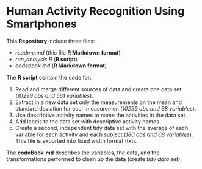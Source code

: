 Human Activity Recognition Using Smartphones
========================================================

This **Repository** include three files:
- _readme.md_ (this file **R Markdown format**)
- _run_analysis.R_ (**R script**)
- _codebook.md_ (**R Markdown format**)
 

The **R script** contain the code for:

1. Read and merge different sources of data and create one data set (_10299 obs and 561 variables_).
2. Extract in a new data set only the measurements on the mean and standard deviation for each measuremen (_10299 obs and 68 variables_). 
3. Use descriptive activity names to name the activities in the data set.
4. Add labels to the  data set with descriptive activity names. 
5. Create a second, independent tidy data set with the average of each variable for each activity and each subject (_180 obs and 68 variables_). This file is exported into fixed width format (txt). 

The **codeBook.md** describes the variables, the data, and the  transformations  performed to clean up the data (create _tidy data set_).
